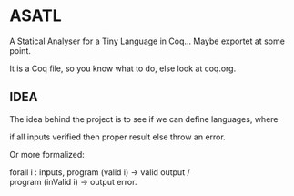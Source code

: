 # ASATL

A Statical Analyser for a Tiny Language in Coq... Maybe exportet at some point.

It is a Coq file, so you know what to do, else look at coq.org.

## IDEA

The idea behind the project is to see if we can define languages, where

if all inputs verified then proper result else throw an error.

Or more formalized:

forall i : inputs,
  program (valid i)   -> valid output
  /\
  program (inValid i) -> output error.
